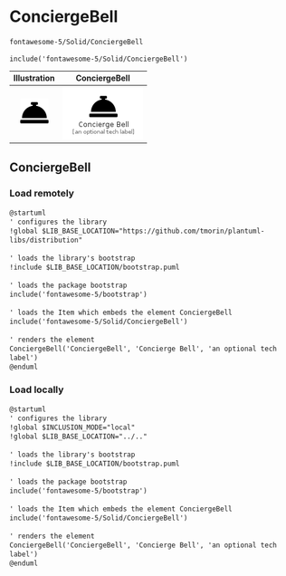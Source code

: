# ConciergeBell


```text
fontawesome-5/Solid/ConciergeBell
```

```text
include('fontawesome-5/Solid/ConciergeBell')
```



| Illustration | ConciergeBell |
| :---: | :---: |
| ![illustration for Illustration](../../fontawesome-5/Solid/ConciergeBell.png) | ![illustration for ConciergeBell](../../fontawesome-5/Solid/ConciergeBell.Local.png) |




## ConciergeBell

### Load remotely
```plantuml
@startuml
' configures the library
!global $LIB_BASE_LOCATION="https://github.com/tmorin/plantuml-libs/distribution"

' loads the library's bootstrap
!include $LIB_BASE_LOCATION/bootstrap.puml

' loads the package bootstrap
include('fontawesome-5/bootstrap')

' loads the Item which embeds the element ConciergeBell
include('fontawesome-5/Solid/ConciergeBell')

' renders the element
ConciergeBell('ConciergeBell', 'Concierge Bell', 'an optional tech label')
@enduml
```

### Load locally
```plantuml
@startuml
' configures the library
!global $INCLUSION_MODE="local"
!global $LIB_BASE_LOCATION="../.."

' loads the library's bootstrap
!include $LIB_BASE_LOCATION/bootstrap.puml

' loads the package bootstrap
include('fontawesome-5/bootstrap')

' loads the Item which embeds the element ConciergeBell
include('fontawesome-5/Solid/ConciergeBell')

' renders the element
ConciergeBell('ConciergeBell', 'Concierge Bell', 'an optional tech label')
@enduml
```

